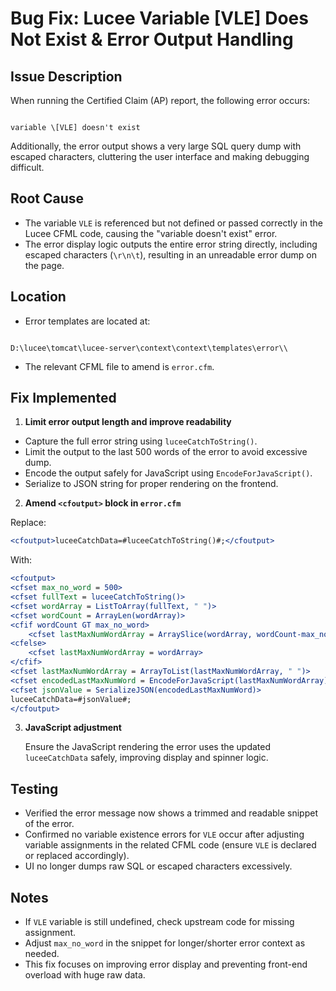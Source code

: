 
# Bug Fix: Lucee Variable [VLE] Does Not Exist & Error Output Handling

## Issue Description

When running the Certified Claim (AP) report, the following error occurs:

```

variable \[VLE] doesn't exist

```

Additionally, the error output shows a very large SQL query dump with escaped characters, cluttering the user interface and making debugging difficult.

## Root Cause

- The variable `VLE` is referenced but not defined or passed correctly in the Lucee CFML code, causing the "variable doesn't exist" error.
- The error display logic outputs the entire error string directly, including escaped characters (`\r\n\t`), resulting in an unreadable error dump on the page.

## Location

- Error templates are located at:
```

D:\lucee\tomcat\lucee-server\context\context\templates\error\\

````
- The relevant CFML file to amend is `error.cfm`.

## Fix Implemented

1. **Limit error output length and improve readability**

 - Capture the full error string using `luceeCatchToString()`.
 - Limit the output to the last 500 words of the error to avoid excessive dump.
 - Encode the output safely for JavaScript using `EncodeForJavaScript()`.
 - Serialize to JSON string for proper rendering on the frontend.

2. **Amend `<cfoutput>` block in `error.cfm`**

 Replace:
 ```cfml
 <cfoutput>luceeCatchData=#luceeCatchToString()#;</cfoutput>
````

With:

```cfml
<cfoutput>
<cfset max_no_word = 500>
<cfset fullText = luceeCatchToString()>
<cfset wordArray = ListToArray(fullText, " ")>
<cfset wordCount = ArrayLen(wordArray)>
<cfif wordCount GT max_no_word>
    <cfset lastMaxNumWordArray = ArraySlice(wordArray, wordCount-max_no_word+1, max_no_word)>
<cfelse>
    <cfset lastMaxNumWordArray = wordArray>
</cfif>
<cfset lastMaxNumWordArray = ArrayToList(lastMaxNumWordArray, " ")>
<cfset encodedLastMaxNumWord = EncodeForJavaScript(lastMaxNumWordArray)>
<cfset jsonValue = SerializeJSON(encodedLastMaxNumWord)>
luceeCatchData=#jsonValue#;
</cfoutput>
```

3. **JavaScript adjustment**

   Ensure the JavaScript rendering the error uses the updated `luceeCatchData` safely, improving display and spinner logic.

## Testing

* Verified the error message now shows a trimmed and readable snippet of the error.
* Confirmed no variable existence errors for `VLE` occur after adjusting variable assignments in the related CFML code (ensure `VLE` is declared or replaced accordingly).
* UI no longer dumps raw SQL or escaped characters excessively.

## Notes

* If `VLE` variable is still undefined, check upstream code for missing assignment.
* Adjust `max_no_word` in the snippet for longer/shorter error context as needed.
* This fix focuses on improving error display and preventing front-end overload with huge raw data.
